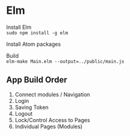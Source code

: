 # Elm

Install Elm  
`sudo npm install -g elm`

Install Atom packages  


Build  
`elm-make Main.elm --output=../public/main.js`  

## App Build Order  

1. Connect modules / Navigation
2. Login
3. Saving Token
4. Logout
5. Lock/Control Access to Pages
6. Individual Pages (Modules)
